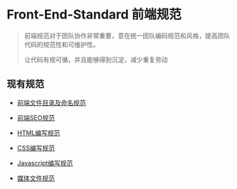 # Front-End-Standard 前端规范

> 前端规范对于团队协作非常重要，意在统一团队编码规范和风格，提高团队代码的规范性和可维护性。
>
> 让代码有规可循，并且能够得到沉淀，减少重复劳动


## 现有规范

- [前端文件目录及命名规范](https://github.com/Roe-Tian/Front-End-Standard/issues/1)

- [前端SEO规范](https://github.com/Roe-Tian/Front-End-Standard/issues/5)

- [HTML编写规范](https://github.com/Roe-Tian/Front-End-Standard/issues/2)

- [CSS编写规范](https://github.com/Roe-Tian/Front-End-Standard/issues/3)

- [Javascript编写规范](https://github.com/Roe-Tian/Front-End-Standard/issues/4)

- [媒体文件规范](https://github.com/Roe-Tian/Front-End-Standard/issues/6)
